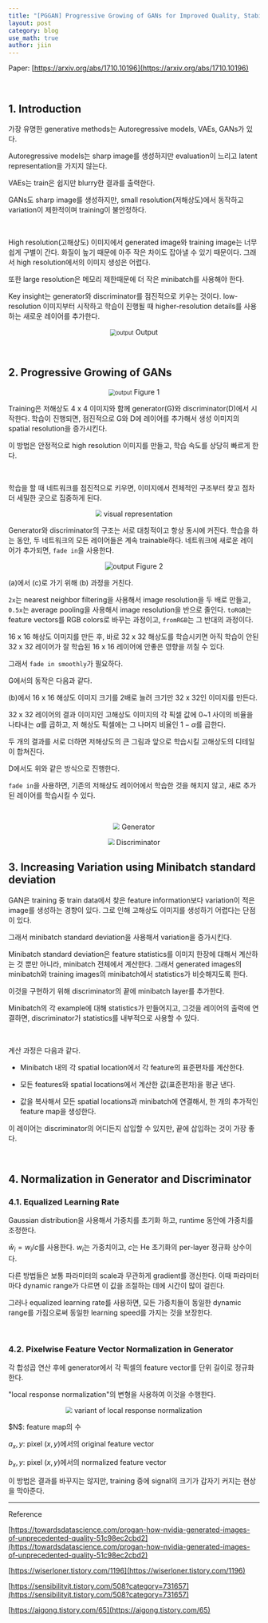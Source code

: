 ```yaml
---
title: "[PGGAN] Progressive Growing of GANs for Improved Quality, Stability, and Variation"
layout: post
category: blog
use_math: true
author: jiin
---
```


Paper: [https://arxiv.org/abs/1710.10196](https://arxiv.org/abs/1710.10196)

<br>

## 1. Introduction

가장 유명한 generative methods는 Autoregressive models, VAEs, GANs가 있다.

Autoregressive models는 sharp image를 생성하지만 evaluation이 느리고 latent representation을 가지지 않는다.

VAEs는 train은 쉽지만 blurry한 결과를 출력한다.

GANs도 sharp image를 생성하지만, small resolution(저해상도)에서 동작하고 variation이 제한적이며 training이 불안정하다. 

<br>

High resolution(고해상도) 이미지에서 generated image와 training image는 너무 쉽게 구별이 간다. 화질이 높기 때문에 아주 작은 차이도 잡아낼 수 있기 때문이다. 그래서 high resolution에서의 이미지 생성은 어렵다. 

또한 large resolution은 메모리 제한때문에 더 작은 minibatch를 사용해야 한다.

Key insight는 generator와 discriminator를 점진적으로 키우는 것이다. low-resolution 이미지부터 시작하고 학습이 진행될 때 higher-resolution details를 사용하는 새로운 레이어를 추가한다.

<p align="center">
    <img src="..\assets\pggan\output2.gif" alt="output" style="zoom:80%;" />
    Output
</p>



<br>

## 2. Progressive Growing of GANs

<p align="center">
    <img src="..\assets\pggan\structure.PNG" alt="output" style="zoom:80%;" />
    Figure 1
</p>

Training은 저해상도 4 x 4 이미지와 함께 generator(G)와 discriminator(D)에서 시작한다. 학습이 진행되면, 점진적으로 G와 D에 레이어를 추가해서 생성 이미지의 spatial resolution을 증가시킨다. 

이 방법은 안정적으로 high resolution 이미지를 만들고, 학습 속도를 상당히 빠르게 한다.

<br>

학습을 할 때 네트워크를 점진적으로 키우면, 이미지에서 전체적인 구조부터 찾고 점차 더 세밀한 곳으로 집중하게 된다.

<p align="center">
    <img src="..\assets\pggan\output1.gif" style="zoom:80%;" />
    visual representation
</p>



Generator와 discriminator의 구조는 서로 대칭적이고 항상 동시에 커진다. 학습을 하는 동안, 두 네트워크의 모든 레이어들은 계속 trainable하다. 네트워크에 새로운 레이어가 추가되면, `fade in`을 사용한다.

<p align="center">
    <img src="..\assets\pggan\fade_in.PNG" alt="output" />
    Figure 2
</p>

(a)에서 (c)로 가기 위해 (b) 과정을 거친다.

`2x`는 nearest neighbor filtering을 사용해서 image resolution을 두 배로 만들고, `0.5x`는 average pooling을 사용해서 image resolution을 반으로 줄인다. `toRGB`는 feature vectors를 RGB colors로 바꾸는 과정이고, `fromRGB`는 그 반대의 과정이다.

16 x 16 해상도 이미지를 만든 후, 바로 32 x 32 해상도를 학습시키면 아직 학습이 안된 32 x 32 레이어가 잘 학습된 16 x 16 레이어에 안좋은 영향을 끼칠 수 있다. 

그래서 `fade in smoothly`가 필요하다.

G에서의 동작은 다음과 같다. 

(b)에서 16 x 16 해상도 이미지 크기를 2배로 늘려 크기만 32 x 32인 이미지를 만든다. 

32 x 32 레이어의 결과 이미지인 고해상도 이미지의 각 픽셀 값에 0~1 사이의 비율을 나타내는 $\alpha$를 곱하고, 저 해상도 픽셀에는 그 나머지 비율인 $1-\alpha$를 곱한다. 

두 개의 결과를 서로 더하면 저해상도의 큰 그림과 앞으로 학습시킬 고해상도의 디테일이 합쳐진다. 

D에서도 위와 같은 방식으로 진행한다. 

`fade in`을 사용하면, 기존의 저해상도 레이어에서 학습한 것을 해치지 않고, 새로 추가된 레이어를 학습시킬 수 있다. 

<br>

<p align="center">
    <img src="..\assets\pggan\generator.png" style="zoom:80%;" />
    Generator
</p>

<p align="center">
    <img src="..\assets\pggan\discriminator.png" style="zoom:80%;" />
    Discriminator
</p>



## 3. Increasing Variation using Minibatch standard deviation

GAN은 training 중 train data에서 찾은 feature information보다 variation이 적은 image를 생성하는 경향이 있다. 그로 인해 고해상도 이미지를 생성하기 어렵다는 단점이 있다. 

그래서 minibatch standard deviation을 사용해서 variation을 증가시킨다.

Minibatch standard deviation은 feature statistics를 이미지 한장에 대해서 계산하는 것 뿐만 아니라, minibatch 전체에서 계산한다. 그래서 generated images의 minibatch와 training images의 minibatch에서 statistics가 비슷해지도록 한다.

이것을 구현하기 위해 discriminator의 끝에 minibatch layer를 추가한다. 

Minibatch의 각 example에 대해 statistics가 만들어지고, 그것을 레이어의 출력에 연결하면, discriminator가 statistics를 내부적으로 사용할 수 있다.

<br>

계산 과정은 다음과 같다. 

* Minibatch 내의 각 spatial location에서 각 feature의 표준편차를 계산한다. 

* 모든 features와 spatial locations에서 계산한 값(표준편차)을 평균 낸다. 

* 값을 복사해서 모든 spatial locations과 minibatch에 연결해서, 한 개의 추가적인 feature map을 생성한다. 

이 레이어는 discriminator의 어디든지 삽입할 수 있지만, 끝에 삽입하는 것이 가장 좋다. 

<br>

## 4. Normalization in Generator and Discriminator

### 4.1. Equalized Learning Rate

Gaussian distribution을 사용해서 가중치를 초기화 하고, runtime 동안에 가중치를 조정한다.

$\hat{w}_i=w_i/c$를 사용한다. $w_i$는 가중치이고, $c$는 He 초기화의 per-layer 정규화 상수이다.

다른 방법들은 보통 파라미터의 scale과 무관하게 gradient를 갱신한다. 이때 파라미터마다 dynamic range가 다르면 이 값을 조절하는 데에 시간이 많이 걸린다.

그러나 equalized learning rate를 사용하면, 모든 가중치들이 동일한 dynamic range를 가짐으로써 동일한 learning speed를 가지는 것을 보장한다.

<br>

### 4.2. Pixelwise Feature Vector Normalization in Generator

각 합성곱 연산 후에 generator에서 각 픽셀의 feature vector를 단위 길이로 정규화한다. 

"local response normalization"의 변형을 사용하여 이것을 수행한다.

<p align="center">
    <img src="..\assets\pggan\norm.PNG" style="zoom:80%;" />
    variant of local response normalization
</p>
$N$: feature map의 수

$a_x,y$: pixel $(x, y)$에서의 original feature vector

$b_x,y$: pixel $(x, y)$에서의 normalized feature vector

이 방법은 결과를 바꾸지는 않지만, training 중에 signal의 크기가 갑자기 커지는 현상을 막아준다.

------

Reference

[https://towardsdatascience.com/progan-how-nvidia-generated-images-of-unprecedented-quality-51c98ec2cbd2](https://towardsdatascience.com/progan-how-nvidia-generated-images-of-unprecedented-quality-51c98ec2cbd2)

[https://wiserloner.tistory.com/1196](https://wiserloner.tistory.com/1196)

[https://sensibilityit.tistory.com/508?category=731657](https://sensibilityit.tistory.com/508?category=731657)

[https://aigong.tistory.com/65](https://aigong.tistory.com/65)